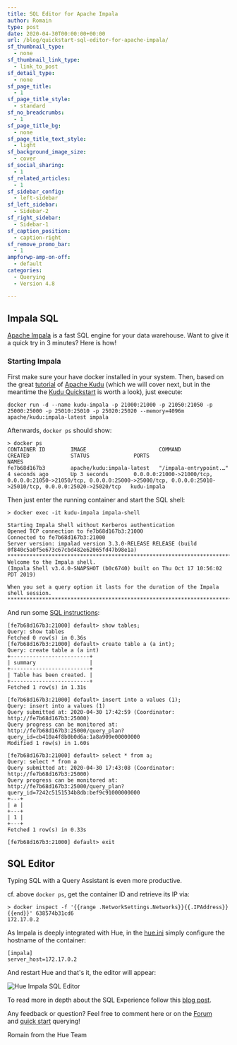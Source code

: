 ```yaml
---
title: SQL Editor for Apache Impala
author: Romain
type: post
date: 2020-04-30T00:00:00+00:00
url: /blog/quickstart-sql-editor-for-apache-impala/
sf_thumbnail_type:
  - none
sf_thumbnail_link_type:
  - link_to_post
sf_detail_type:
  - none
sf_page_title:
  - 1
sf_page_title_style:
  - standard
sf_no_breadcrumbs:
  - 1
sf_page_title_bg:
  - none
sf_page_title_text_style:
  - light
sf_background_image_size:
  - cover
sf_social_sharing:
  - 1
sf_related_articles:
  - 1
sf_sidebar_config:
  - left-sidebar
sf_left_sidebar:
  - Sidebar-2
sf_right_sidebar:
  - Sidebar-1
sf_caption_position:
  - caption-right
sf_remove_promo_bar:
  - 1
ampforwp-amp-on-off:
  - default
categories:
  - Querying
  - Version 4.8

---
```


## Impala SQL

[Apache Impala](https://impala.apache.org/) is a fast SQL engine for your data warehouse. Want to give it a quick try in 3 minutes? Here is how!

### Starting Impala

First make sure your have docker installed in your system. Then, based on the great [tutorial](https://github.com/apache/kudu/tree/master/examples/quickstart/impala) of [Apache Kudu](https://kudu.apache.org/) (which we will cover next, but in the meantime the [Kudu Quickstart](https://kudu.apache.org/docs/quickstart.html) is worth a look), just execute:

    docker run -d --name kudu-impala -p 21000:21000 -p 21050:21050 -p 25000:25000 -p 25010:25010 -p 25020:25020 --memory=4096m apache/kudu:impala-latest impala

Afterwards, `docker ps` should show:

    > docker ps
    CONTAINER ID        IMAGE                       COMMAND                  CREATED             STATUS              PORTS                                                                                                                              NAMES
    fe7b68d167b3        apache/kudu:impala-latest   "/impala-entrypoint.…"   4 seconds ago       Up 3 seconds        0.0.0.0:21000->21000/tcp, 0.0.0.0:21050->21050/tcp, 0.0.0.0:25000->25000/tcp, 0.0.0.0:25010->25010/tcp, 0.0.0.0:25020->25020/tcp   kudu-impala

Then just enter the running container and start the SQL shell:

    > docker exec -it kudu-impala impala-shell

    Starting Impala Shell without Kerberos authentication
    Opened TCP connection to fe7b68d167b3:21000
    Connected to fe7b68d167b3:21000
    Server version: impalad version 3.3.0-RELEASE RELEASE (build 0f840c5a0f5e673c67cbd482e62065fd47b98e1a)
    ***********************************************************************************
    Welcome to the Impala shell.
    (Impala Shell v3.4.0-SNAPSHOT (b0c6740) built on Thu Oct 17 10:56:02 PDT 2019)

    When you set a query option it lasts for the duration of the Impala shell session.
    ***********************************************************************************

And run some [SQL instructions](https://impala.apache.org/docs/build/html/topics/impala_langref.html):

    [fe7b68d167b3:21000] default> show tables;
    Query: show tables
    Fetched 0 row(s) in 0.36s
    [fe7b68d167b3:21000] default> create table a (a int);
    Query: create table a (a int)
    +-------------------------+
    | summary                 |
    +-------------------------+
    | Table has been created. |
    +-------------------------+
    Fetched 1 row(s) in 1.31s

    [fe7b68d167b3:21000] default> insert into a values (1);
    Query: insert into a values (1)
    Query submitted at: 2020-04-30 17:42:59 (Coordinator: http://fe7b68d167b3:25000)
    Query progress can be monitored at: http://fe7b68d167b3:25000/query_plan?query_id=cb410a4f8b0b0d6a:1a8a909e00000000
    Modified 1 row(s) in 1.60s

    [fe7b68d167b3:21000] default> select * from a;
    Query: select * from a
    Query submitted at: 2020-04-30 17:43:08 (Coordinator: http://fe7b68d167b3:25000)
    Query progress can be monitored at: http://fe7b68d167b3:25000/query_plan?query_id=7242c5151534b8db:bef9c91000000000
    +---+
    | a |
    +---+
    | 1 |
    +---+
    Fetched 1 row(s) in 0.33s

    [fe7b68d167b3:21000] default> exit

## SQL Editor

Typing SQL with a Query Assistant is even more productive.

 cf. above `docker ps`, get the container ID and retrieve its IP via:

    > docker inspect -f '{{range .NetworkSettings.Networks}}{{.IPAddress}}{{end}}' 638574b31cd6
    172.17.0.2

As Impala is deeply integrated with Hue, in the [hue.ini](https://docs.gethue.com/administrator/configuration/) simply configure the hostname of the container:

    [impala]
    server_host=172.17.0.2

And restart Hue and that's it, the editor will appear:

![Hue Impala SQL Editor](https://cdn.gethue.com/uploads/2020/04/hue-4.7.png)


To read more in depth about the SQL Experience follow this [blog post](/blog/2020-02-10-sql-query-experience-of-your-cloud-data-warehouse/).


Any feedback or question? Feel free to comment here or on the <a href="https://discourse.gethue.com/">Forum</a> and <a href="https://docs.gethue.com/quickstart/">quick start</a> querying!


Romain from the Hue Team
